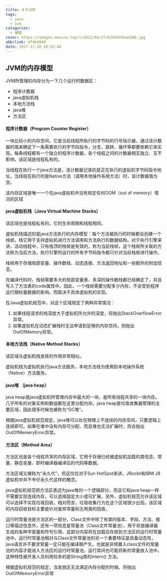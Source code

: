 ```yaml
---
title: 关于JVM
tags:
  - java
  - jvm
categories:
  - 编程
cover: https://images.ansore.top/i/2022/04/27/6269303eae58b.jpg
abbrlink: df4b4949
date: 2017-11-28 20:52:44
---
```


## JVM的内存模型

JVM所管理的内存分为一下几个运行时数据区：

- 程序计数器
- java虚拟机栈
- 本地方法栈
- java堆
- 方法区

#### 程序计数器（Program Counter Register）

一块比较小的内存空间，它是当前线程所执行的字节码的行号指示器，通过该计数器的值来确定下一条需要执行的字节码指令，分支、跳转、循环等都要依赖它来实现。每条线程都有一个独立的程序计数器，各个线程之间的计数器相互独立、互不影响，该区域是线程私有的。

当线程在执行一个java方法是，该计数器记录的是正在执行的虚拟机字节码指令地址，当线程在执行的是Native方法（调用本地操作系统方法）时，该计数器值为空。

该内存区域是唯一一个在java虚拟机中没有规定任何OOM（out of memory）情况的区域

#### java虚拟机栈（Java Virtual Machine Stacks）

该区域也是线程私有的，它的生命周期和线程相同。

虚拟机栈描述的是java方法执行的内存模型：每个方法被执行的时候都会创建一个栈帧，栈它用于支持虚拟机进行方法调用和方法执行的数据结构。对于执行引擎来讲，活动线程中，只有栈顶的栈帧是有效的，称为当前栈帧，这个栈帧所关联的方法称为当前方法，执行引擎所运行的所有字节码指令都只针对当前栈帧进行操作。

栈帧用于存储局部变量、操作数栈、动态连接、方法返回地址和一些额外的附加信息。

在编译代码时，栈帧需要多大的局部变量表、多深的操作数栈都已经确定了，并且写入了方法表的code属性中。因此，一个栈帧需要分配多少内存，不会受到程序运行期标量数据的影响，而取决于具体虚拟机的实现。

在Java虚拟机规范中，对这个区域规定了两种异常情况：

1. 如果线程请求的栈深度大于虚拟机所允许的深度，将抛出StackOverflowError异常。
2. 如果虚拟机在动态扩展栈时无法申请到足够的内存空间，则抛出OutOfMemory异常。

#### 本地方法栈（Native Method Stacks）

该区域与虚拟机栈发挥的作用非常相似。

虚拟机栈为虚拟机执行java方法服务，本地方法栈为使用到本地操作系统（Native）方法服务。

#### java堆 （java heap）

java heap是java虚拟机所管理内存中最大的一块，是所有线程共享的一块内存。几乎所有的对象实例和数组都在这里分配内存。java heap是垃圾收集器管理的主要区域，因此很多时候也被称为“GC堆”。

根据java虚拟机规范规定，java堆可以处在物理上不连续的内存空间，只要逻辑上连续即可。如果在堆中没有内存可分配、而且堆也无法扩展时，将会抛出OutOfMemeryError异常。

#### 方法区（Method Area）

方法区也是各个线程共享的内存区域，它用于存储已经被虚拟机加载的类信息、常量、静态变量、即时编译器编译后的代码等数据。

方法区域又被称为“永久代”，但这仅仅对于Sun HotSpot来讲，JRockit和IBM J9虚拟机中并不岑仔永久代这样的概念。

java虚拟机规范把方法区表述为java堆的一个逻辑部分，而且它和java heap一样不需要实现连续内存，可以选择固定大小或可扩展，另外，虚拟机规范允许该区域可以选择不实现垃圾回收。相对而言，垃圾收集行为在这个区域很少出现。该区域的内存回收目标主要是针对废弃常量和无用类的回收。

运行时常量池是方法区的一部分，Class文件中除了有类的版本、字段、方法、接口等描述信息外，还有一项信息是常量池（Class文件常量池），用于存放编译器生成的各种字面量和符号引用，这部分内容将在加载后存放到方法区的运行时常量池中。运行时常量池相对与Class文件常量池的另一个重要特征是具备动态性，java语言并不要求常量一定只能在编译期产生，也就是非预置入class文件的常量池的内容才能进入方法区的运行时常量池，运行其间也可能将新的常量放入池中。这种特性被开发人员利用较多的是String类的intern() 方法。

根据虚拟机规范的规定，当发放区无法满足内存分配的时候，将抛出OutOfMemoryError异常
